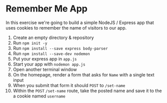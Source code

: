 # Remember Me App

In this exercise we're going to build a simple NodeJS / Express app that uses
cookies to remember the name of visitors to our app.



1. Create an empty directory & repository
0. Run `npm init -y`
0. Run `npm install --save express body-parser`
0. Run `npm install --save-dev nodemon`
0. Put your express app in `app.js`
0. Start your app with `nodemon app.js`
0. Open another terminal window
0. On the homepage, render a form that asks for `Name` with a single text input
0. When you submit that form it should `POST` to `/set-name`
0. Within the `POST` `/set-name` route, take the posted name and save it to the a cookie named `username`
